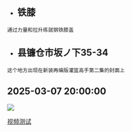 <!--$layout: block-->
<!--$lang: zh_CN--> 
<!--$en_US: /English/--> 
<!--$ja_JP: /日本語/--> 
<!--#Features-->
  <!--$class:mt alt-->  
  *  ## 铁膝
    通过力量和拉升练就钢铁膝盖
      
  *  ## 县镰仓市坂ノ下35-34
    这个地方出现在新装再编版灌篮高手第二集的封面上
      
 
<!--Features #-->

 
<!--#Timeline-->  
<!--$lang: zh_CN--> 
<!--$widget: 简体中文/最新.html--> 
## 2025-03-07 20:00:00
 
   ![](https://seedunk.com/media/sd-github-page/sd-kamakura-seaside-park-02.rw-224.ch-700.cy-100.jpg) 
      
   [视频测试](https://seedunk.com/media/github-seedunk/t9929.mp4?video=default)
 
<!--Timeline#-->
 

 